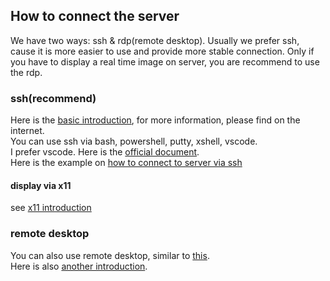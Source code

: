## How to connect the server
We have two ways: ssh & rdp(remote desktop). Usually we prefer ssh, cause it is more easier to use and provide more stable connection. Only if you have to display a real time image on server, you are recommend to use the rdp.  
### ssh(recommend)
Here is the [basic introduction](./Tools/apply_vcm?id=ssh), for more information, please find on the internet.  
You can use ssh via bash, powershell, putty, xshell, vscode.  
I prefer vscode. Here is the [official document](https://code.visualstudio.com/docs/remote/ssh).  
Here is the example on [how to connect to server via ssh](./server%20users/firsttime/ssh_example.md)
#### display via x11
see [x11 introduction](./Tools/display_img_on_desktop)
### remote desktop
You can also use remote desktop, similar to [this](./Tools/remote_to_labpc?id=for-your-own-computer).  
Here is also [another introduction](https://www.itechtics.com/mstsc-cmd/).

